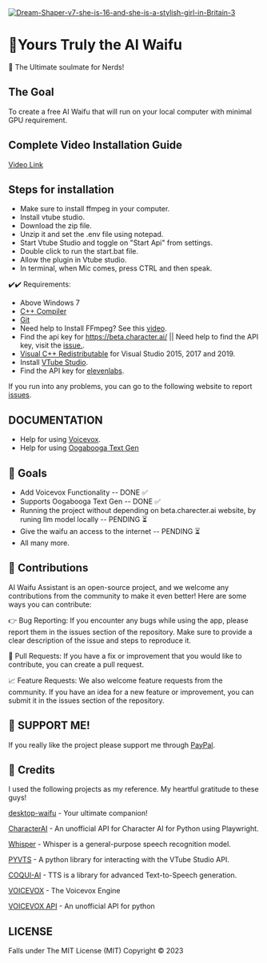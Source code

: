 <div>
 <a href="https://ibb.co/pLsZxbY"><img src="https://i.ibb.co/HHMYVB5/Dream-Shaper-v7-she-is-16-and-she-is-a-stylish-girl-in-Britain-3.jpg" alt="Dream-Shaper-v7-she-is-16-and-she-is-a-stylish-girl-in-Britain-3" border="0"></a>
  <br>
  <h1>🌟Yours Truly the AI Waifu</h1>
  <p>
    💬 The Ultimate soulmate for Nerds!
    <br>
  </p>
</div>

## The Goal
To create a free AI Waifu that will run on your local computer with minimal GPU requirement.

## Complete Video Installation Guide
[Video Link](https://youtu.be/aZDaESBFic4)

## Steps for installation

- Make sure to install ffmpeg in your computer.
- Install vtube studio.
- Download the zip file.
- Unzip it and set the .env file using notepad.
- Start Vtube Studio and toggle on "Start Api" from settings.
- Double click to run the start.bat file.
- Allow the plugin in Vtube studio.
- In terminal, when Mic comes, press CTRL and then speak.
   


✔️✔️ Requirements:
- Above Windows 7
- [C++ Compiler](https://sourceforge.net/projects/mingw-w64/)
- [Git](https://git-scm.com/)
- Need help to Install FFmpeg? See this [video](https://www.youtube.com/watch?v=EyIIvctDhYc&t=252s).
- Find the api key for https://beta.character.ai/ || Need help to find the API key, visit the [issue.](https://github.com/TumblerWarren/Waifu/issues/6).
- [Visual C++ Redistributable](https://learn.microsoft.com/en-us/cpp/windows/latest-supported-vc-redist?view=msvc-170) for Visual Studio 2015, 2017 and 2019.
- Install [VTube Studio](https://denchisoft.com/).
- Find the API key for [elevenlabs](https://beta.elevenlabs.io/speech-synthesis).

If you run into any problems, you can go to the following website to report [issues](https://github.com/TumblerWarren/Waifu/issues/new).

## DOCUMENTATION
- Help for using [Voicevox](https://github.com/TumblerWarren/Waifu/blob/master/Docs/VoiceVox_Readme_Doc.md).
- Help for using [Oogabooga Text Gen](https://github.com/TumblerWarren/Waifu/blob/master/Docs/OogaBooga%20Text%20Gen%20Help.md)

##  🚧 Goals
- Add Voicevox Functionality -- DONE ✅
- Supports Oogabooga Text Gen -- DONE ✅
- Running the project without depending on beta.charecter.ai website, by runing llm model locally -- PENDING ⏳
- Give the waifu an access to the internet -- PENDING ⏳
- All many more.


## 🤝 Contributions
AI Waifu Assistant is an open-source project, and we welcome any contributions from the community to make it even better! Here are some ways you can contribute:

👉 Bug Reporting: If you encounter any bugs while using the app, please report them in the issues section of the repository. Make sure to provide a clear description of the issue and steps to reproduce it.

🔨 Pull Requests: If you have a fix or improvement that you would like to contribute, you can create a pull request. 

📈 Feature Requests: We also welcome feature requests from the community. If you have an idea for a new feature or improvement, you can submit it in the issues section of the repository.

## 👏 SUPPORT ME!
If you really like the project please support me through [PayPal](https://paypal.me/RandomChanManga?country.x=IN&locale.x=en_GB).

## 🎁 Credits
I used the following projects as my reference. My heartful gratitude to these guys!

[desktop-waifu](https://github.com/AlizerUncaged/desktop-waifu) - Your ultimate companion!

[CharacterAI](https://github.com/kramcat/CharacterAI) - An unofficial API for Character AI for Python using Playwright.

[Whisper](https://github.com/openai/whisper) - Whisper is a general-purpose speech recognition model.

[PYVTS](https://github.com/Genteki/pyvts) - A python library for interacting with the VTube Studio API.

[COQUI-AI](https://github.com/coqui-ai/TTS) - TTS is a library for advanced Text-to-Speech generation. 

[VOICEVOX](https://github.com/VOICEVOX/voicevox) - The Voicevox Engine

[VOICEVOX API](https://github.com/voicevox-client) - An unofficial API for python

## LICENSE
Falls under The MIT License (MIT) Copyright © 2023
